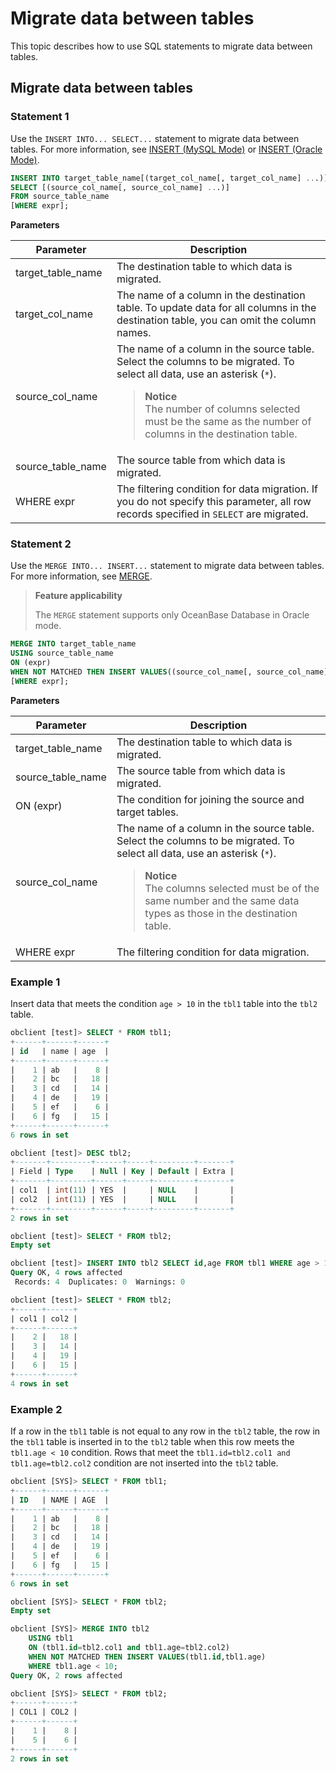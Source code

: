 # Migrate data between tables

This topic describes how to use SQL statements to migrate data between tables.

## Migrate data between tables

### Statement 1

Use the `INSERT INTO... SELECT...` statement to migrate data between tables. For more information, see [INSERT (MySQL Mode)](../../7.reference/4.development-reference/1.sql-syntax/2.common-tenant-of-mysql-mode/6.sql-statement-of-mysql-mode/37.insert-of-mysql-mode.md) or [INSERT (Oracle Mode)](../../7.reference/4.development-reference/1.sql-syntax/3.common-tenant-of-oracle-mode/9.sql-statement-of-oracle-mode/2.dml-of-oracle-mode/2.insert-of-oracle-mode.md).

```sql
INSERT INTO target_table_name[(target_col_name[, target_col_name] ...)]
SELECT [(source_col_name[, source_col_name] ...)]
FROM source_table_name
[WHERE expr];
```

**Parameters**

| Parameter | Description |
|--------------|-----------------|
| target_table_name | The destination table to which data is migrated.  |
| target_col_name | The name of a column in the destination table. To update data for all columns in the destination table, you can omit the column names.  |
| source_col_name | The name of a column in the source table. Select the columns to be migrated. To select all data, use an asterisk (`*`).  <blockquote><b>Notice</b></br>The number of columns selected must be the same as the number of columns in the destination table. </blockquote> |
| source_table_name | The source table from which data is migrated.  |
| WHERE expr | The filtering condition for data migration. If you do not specify this parameter, all row records specified in `SELECT` are migrated.  |

### Statement 2

Use the `MERGE INTO... INSERT...` statement to migrate data between tables. For more information, see [MERGE](../../7.reference/4.development-reference/1.sql-syntax/3.common-tenant-of-oracle-mode/9.sql-statement-of-oracle-mode/2.dml-of-oracle-mode/3.merge-of-oracle-mode.md).

> **Feature applicability**
>
> The `MERGE` statement supports only OceanBase Database in Oracle mode.

```sql
MERGE INTO target_table_name
USING source_table_name
ON (expr)
WHEN NOT MATCHED THEN INSERT VALUES((source_col_name[, source_col_name] ...))
[WHERE expr];
```

**Parameters**

| Parameter | Description |
|--------------|-----------------|
| target_table_name | The destination table to which data is migrated.  |
| source_table_name | The source table from which data is migrated.  |
| ON (expr) | The condition for joining the source and target tables.  |
| source_col_name | The name of a column in the source table. Select the columns to be migrated. To select all data, use an asterisk (`*`).  <blockquote><b>Notice</b></br>The columns selected must be of the same number and the same data types as those in the destination table. </blockquote> |
| WHERE expr | The filtering condition for data migration.  |

### Example 1

Insert data that meets the condition `age > 10` in the `tbl1` table into the `tbl2` table.

```sql
obclient [test]> SELECT * FROM tbl1;
+------+------+------+
| id   | name | age  |
+------+------+------+
|    1 | ab   |    8 |
|    2 | bc   |   18 |
|    3 | cd   |   14 |
|    4 | de   |   19 |
|    5 | ef   |    6 |
|    6 | fg   |   15 |
+------+------+------+
6 rows in set

obclient [test]> DESC tbl2;
+-------+---------+------+-----+---------+-------+
| Field | Type    | Null | Key | Default | Extra |
+-------+---------+------+-----+---------+-------+
| col1  | int(11) | YES  |     | NULL    |       |
| col2  | int(11) | YES  |     | NULL    |       |
+-------+---------+------+-----+---------+-------+
2 rows in set

obclient [test]> SELECT * FROM tbl2;
Empty set

obclient [test]> INSERT INTO tbl2 SELECT id,age FROM tbl1 WHERE age > 10;
Query OK, 4 rows affected
 Records: 4  Duplicates: 0  Warnings: 0

obclient [test]> SELECT * FROM tbl2;
+------+------+
| col1 | col2 |
+------+------+
|    2 |   18 |
|    3 |   14 |
|    4 |   19 |
|    6 |   15 |
+------+------+
4 rows in set
```

### Example 2

If a row in the `tbl1` table is not equal to any row in the `tbl2` table, the row in the `tbl1` table is inserted in to the `tbl2` table when this row meets the `tbl1.age < 10` condition. Rows that meet the `tbl1.id=tbl2.col1 and tbl1.age=tbl2.col2` condition are not inserted into the `tbl2` table.

```sql
obclient [SYS]> SELECT * FROM tbl1;
+------+------+------+
| ID   | NAME | AGE  |
+------+------+------+
|    1 | ab   |    8 |
|    2 | bc   |   18 |
|    3 | cd   |   14 |
|    4 | de   |   19 |
|    5 | ef   |    6 |
|    6 | fg   |   15 |
+------+------+------+
6 rows in set

obclient [SYS]> SELECT * FROM tbl2;
Empty set

obclient [SYS]> MERGE INTO tbl2
    USING tbl1
    ON (tbl1.id=tbl2.col1 and tbl1.age=tbl2.col2)
    WHEN NOT MATCHED THEN INSERT VALUES(tbl1.id,tbl1.age)
    WHERE tbl1.age < 10;
Query OK, 2 rows affected

obclient [SYS]> SELECT * FROM tbl2;
+------+------+
| COL1 | COL2 |
+------+------+
|    1 |    8 |
|    5 |    6 |
+------+------+
2 rows in set
```
